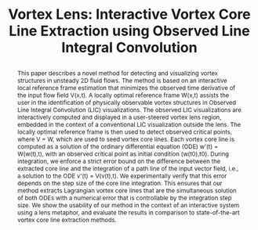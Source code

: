 ---
# this file is written in YAML http://docs.ansible.com/ansible/latest/YAMLSyntax.html
# all lines with a leading sharp are comments and will not be compiled
# longer blocks of text should start with a a leading > to escape all special characters

# URL handle for generated webpage
slug:       vortexlens

#specifies layout to be used for page generation (do not modify)
layout:     publication

#publication title
title:      >
   Vortex Lens: Interactive Vortex Core Line Extraction using Observed Line Integral Convolution
   
#include in selected publications on front page (optional, delete line if not applicable)
display:	selected

#list all publication authors in correct order (please check the spelling is identical to your personal page)
authors:
 - Peter Rautek
 - Xingdi Zhang
 - Bernhard Woschizka
 - Thomas Theußl
 - Markus Hadwiger
 
#insert publication venue (displayed on publication page)
venue:      >
   IEEE Transactions on Visualization and Computer Graphics, Vol.30, No.1 (Proceedings IEEE VIS 2023), to appear
   
#insert short venue (displayed in box in publication list)
shortvenue: >
   IEEE VIS 2023 <span style="color:rgb(180,0,0);">(Best Paper Award)</span>

#specify publication year
year:       2024

#insert abstract of publication
abstract:   >
   This paper describes a novel method for detecting and visualizing vortex structures in unsteady 2D fluid flows. The method is based on an interactive local reference frame estimation that minimizes the observed time derivative of the input flow field V(x,t). A locally optimal reference frame W(x,t) assists the user in the identification of physically observable vortex structures in Observed Line Integral Convolution (LIC) visualizations. The observed LIC visualizations are interactively computed and displayed in a user-steered vortex lens region, embedded in the context of a conventional LIC visualization outside the lens. The locally optimal reference frame is then used to detect observed critical points, where V = W, which are used to seed vortex core lines. Each vortex core line is computed as a solution of the ordinary differential equation (ODE) w'(t) = W(w(t),t), with an observed critical point as initial condition (w(t0),t0). During integration, we enforce a strict error bound on the difference between the extracted core line and the integration of a path line of the input vector field, i.e., a solution to the ODE v'(t) = V(v(t),t). We experimentally verify that this error depends on the step size of the core line integration. This ensures that our method extracts Lagrangian vortex core lines that are the simultaneous solution of both ODEs with a numerical error that is controllable by the integration step size. We show the usability of our method in the context of an interactive system using a lens metaphor, and evaluate the results in comparison to state-of-the-art vortex core line extraction methods.
   
#link to hi-res teaser image of publication (please make sure the image is wide, e.g. aspect ratio between 4:2 and 4:1)
teaser:     './publications/2023_rautek_vortexlens.png'
   
#link to smaller thumbnail image of publication (please make sure the aspect ratio is 3:2, suggested size is 150x100px)
thumbnail:  './publications/2023_rautek_thumbnail.png'

#link to publication video (optional): you can either upload the video to our website (insert local link) or host it on youtube or vimeo (in this case insert the youtube/vimeo link)
#video:      'https://vimeo.com/458350874'

#link to talk video (optional): you can either upload the video to our website (insert local link) or host it on youtube or vimeo (in this case insert the youtube/vimeo link)
#talk:       'https://www.youtube.com/watch?v=3WW2Bdg5tY8'

#link to publication pdf (optional)
#pdf:        './publications/2023_rautek_vortexlens.pdf'

#link to appendix pdf (optional)
#pdfsupp:    './publications/2023_rautek_vortexlens_appendixes.pdf'

#insert citation. please format citation by inserting <br> at line breaks, &nbsp;&nbsp; will insert a tab character to prettify the citation
citation:   >
  @article{Rautek2023VortexLens,<br>
   &nbsp;&nbsp;title = {Vortex Lens: Interactive Vortex Core Line Extraction using Observed Line Integral Convolution},<br>
   &nbsp;&nbsp;author = {Rautek, Peter and Zhang, Xingdi and Woschizka, Bernhard and Theu{\ss}l, Thomas and Hadwiger, Markus},<br>
   &nbsp;&nbsp;journal = {IEEE Transactions on Visualization and Computer Graphics (Proceedings IEEE VIS 2023)},<br>
   &nbsp;&nbsp;year = {2024},<br>
   &nbsp;&nbsp;volume = {30},<br>
   &nbsp;&nbsp;number = {1},<br>
   &nbsp;&nbsp;pages = {to appear}<br>
  }

#insert links to additional material for the publication (optional)
#links need a title, a URL and a type (this defines the link icon) which can be one of the following values: code, archive, files, slides or text (this is the default icon)
links: 
# - title: Slides
#   type:  slides
#   url:   './publications/2023_rautek_vortexlens_slides.pdf'
# - title: Code
#   type:  github
#   url:   'https://github.com/vccvisualization/vortexlens'
 
---